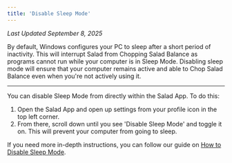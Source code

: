 ```yaml
---
title: 'Disable Sleep Mode'
---
```


_Last Updated September 8, 2025_

By default, Windows configures your PC to sleep after a short period of inactivity. This will interrupt Salad from
Chopping Salad Balance as programs cannot run while your computer is in Sleep Mode. Disabling sleep mode will ensure
that your computer remains active and able to Chop Salad Balance even when you're not actively using it.

---

You can disable Sleep Mode from directly within the Salad App. To do this:

1. Open the Salad App and open up settings from your profile icon in the top left corner.
2. From there, scroll down until you see 'Disable Sleep Mode' and toggle it on. This will prevent your computer from
   going to sleep.

If you need more in-depth instructions, you can follow our guide on
[How to Disable Sleep Mode](/docs/guides/using-salad/244-how-to-disable-sleep-mode).
